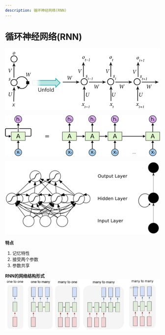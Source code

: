```yaml
---
description: 循环神经网络(RNN)
---
```


# 循环神经网络(RNN)
![rnn](.assets/循环神经网络(RNN)/rnn.jpg)

![rnn_2](.assets/循环神经网络(RNN)/rnn_2.png)

![rnn_3](.assets/循环神经网络(RNN)/rnn_3.jpg)

**特点**
1. 记忆特性
2. 接受两个参数
3. 参数共享

**RNN的网络结构形式**
![rnn多种结构形式](.assets/循环神经网络(RNN)/rnn多种结构形式.png)